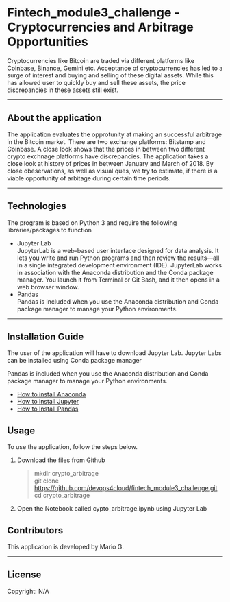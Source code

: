 # Fintech_module3_challenge - Cryptocurrencies and Arbitrage Opportunities

Cryptocurrencies like Bitcoin are traded via different platforms like Coinbase, Binance, Gemini etc. Acceptance of cryptocurrencies has led to a surge of interest and buying and selling of these digital assets. While this has allowed user to quickly buy and sell these assets, the price discrepancies in these assets still exist.

---

## About the application
The application evaluates the opprotunity at making an successful arbitrage in the Bitcoin market. There are two exchange platforms: Bitstamp and Coinbase. A close look shows that the prices in between two different crypto exchnage platforms have discrepancies.
The application takes a close look at history of prices in between January and March of 2018. By close obeservations, as well as visual ques, we try to estimate, if there is a viable opportunity of arbitage during certain time periods.

---

## Technologies

The program is based on Python 3 and require the following libraries/packages to function

- Jupyter Lab <br>
    JupyterLab is a web-based user interface designed for data analysis. It lets you write and run Python programs and then review the results—all in a single integrated development environment (IDE). JupyterLab works in association with the Anaconda distribution and the Conda package manager. You launch it from Terminal or Git Bash, and it then opens in a web browser window. 
- Pandas <br>
    Pandas is included when you use the Anaconda distribution and Conda package manager to manage your Python environments.

---

## Installation Guide

The user of the application will have to download Jupyter Lab. Jupyter Labs can be installed using Conda package manager

Pandas is included when you use the Anaconda distribution and Conda package manager to manage your Python environments.


   - [How to install Anaconda](https://docs.continuum.io/free/anaconda/install/) 
   - [How to install Jupyter ](https://jupyterlab.readthedocs.io/en/stable/getting_started/installation.html) 
   - [How to Install Pandas](https://pandas.pydata.org/pandas-docs/stable/getting_started/install.html) 
   

## Usage

To use the application, follow the steps below.

1. Download the files from Github
    > mkdir crypto_arbitrage <br>
    > git clone https://github.com/devops4cloud/fintech_module3_challenge.git <br>
    > cd crypto_arbitrage

2. Open the Notebook called cypto_arbitrage.ipynb using Jupyter Lab

## Contributors

This application is developed by Mario G.

---

## License

Copyright: N/A

